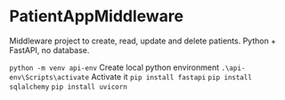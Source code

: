 # PatientAppMiddleware

Middleware project to create, read, update and delete patients. Python + FastAPI, no database.

`python -m venv api-env` Create local python environment
`.\api-env\Scripts\activate` Activate it
`pip install fastapi`
`pip install sqlalchemy`
`pip install uvicorn`